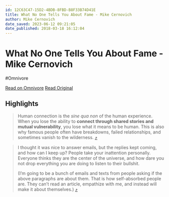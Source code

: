 ```yaml
---
id: 12C63C47-15D2-4BDB-8FBD-B8F33B74D41E
title: What No One Tells You About Fame - Mike Cernovich
author: Mike Cernovich
date_saved: 2023-06-12 09:21:05
date_published: 2018-03-18 16:12:04
---
```


# What No One Tells You About Fame - Mike Cernovich
#Omnivore

[Read on Omnivore](https://omnivore.app/me/https-click-convertkit-mail-com-lmunx-7-xn-4-pbmh-03-ddv-3-c-6-2-188afc45bba)
[Read Original](https://click.convertkit-mail.com/lmunx7xn4pbmh03ddv3c6/25h2hoh2848xe8f8/aHR0cHM6Ly93d3cuY2Vybm92aWNoLmNvbS93aGF0LWl0cy1saWtlLWJlaW5nLWZhbW91cy8=)

## Highlights

> Human connection is the _sine qua non_ of the human experience. When you lose the ability to **connect through shared stories and mutual vulnerability**, you lose what it means to be human. This is also why famous people often have breakdowns, failed relationships, and sometimes vanish to the wilderness. [⤴️](https://omnivore.app/me/https-click-convertkit-mail-com-lmunx-7-xn-4-pbmh-03-ddv-3-c-6-2-188afc45bba#4f762050-7065-451e-8bbc-50fe130f9139) 

> I thought it was nice to answer emails, but the replies kept coming, and how can I keep up? People take your inattention personally. Everyone thinks they are the center of the universe, and how dare you not drop everything you are doing to listen to their bullshit.
> 
> (I’m going to be a bunch of emails and texts from people asking if the above paragraphs are about them. That is how self-absorbed people are. They can’t read an article, empathize with me, and instead will make it about themselves.) [⤴️](https://omnivore.app/me/https-click-convertkit-mail-com-lmunx-7-xn-4-pbmh-03-ddv-3-c-6-2-188afc45bba#28e55e7e-0b3c-4265-8df8-4ac0f530d523) 

